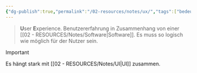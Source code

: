 ```yaml
---
{"dg-publish":true,"permalink":"/02-resources/notes/ux/","tags":["bedeutung","GUI"],"noteIcon":"","updated":"2024-06-24T08:55:44.378+02:00"}
---
```


> **U**ser **E**xperience.
> Benutzererfahrung in Zusammenhang von einer [[02 - RESOURCES/Notes/Software\|Software]].
> Es muss so logisch wie möglich für der Nutzer sein.

> [!important]
> Es hängt stark mit [[02 - RESOURCES/Notes/UI\|UI]] zusammen.